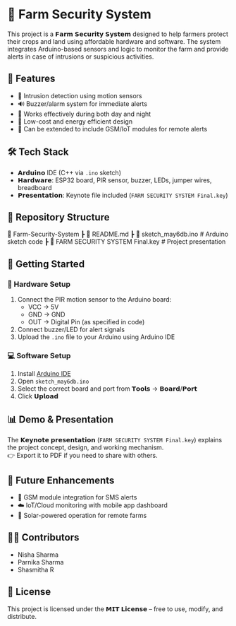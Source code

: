 # 🌾 Farm Security System
This project is a 𝗙𝗮𝗿𝗺 𝗦𝗲𝗰𝘂𝗿𝗶𝘁𝘆 𝗦𝘆𝘀𝘁𝗲𝗺 designed to help farmers protect their crops and land using affordable hardware and software. The system integrates Arduino-based sensors and logic to monitor the farm and provide alerts in case of intrusions or suspicious activities.

## 📌 Features
- 🚨 Intrusion detection using motion sensors  
- 🔊 Buzzer/alarm system for immediate alerts  
- 🌙 Works effectively during both day and night  
- 🔋 Low-cost and energy efficient design  
- 📡 Can be extended to include GSM/IoT modules for remote alerts  

## 🛠️ Tech Stack
- 𝗔𝗿𝗱𝘂𝗶𝗻𝗼 IDE (C++ via `.ino` sketch)  
- 𝗛𝗮𝗿𝗱𝘄𝗮𝗿𝗲: ESP32 board, PIR sensor, buzzer, LEDs, jumper wires, breadboard  
- 𝗣𝗿𝗲𝘀𝗲𝗻𝘁𝗮𝘁𝗶𝗼𝗻: Keynote file included (`FARM SECURITY SYSTEM Final.key`)  

## 📂 Repository Structure
📁 Farm-Security-System
┣ 📄 README.md
┣ 📄 sketch_may6db.ino # Arduino sketch code
┣ 📄 FARM SECURITY SYSTEM Final.key # Project presentation


## 🚀 Getting Started
### 🔧 Hardware Setup
1. Connect the PIR motion sensor to the Arduino board:  
   - VCC → 5V  
   - GND → GND  
   - OUT → Digital Pin (as specified in code)  
2. Connect buzzer/LED for alert signals  
3. Upload the `.ino` file to your Arduino using Arduino IDE  

### 💻 Software Setup
1. Install [Arduino IDE](https://www.arduino.cc/en/software)  
2. Open `sketch_may6db.ino`  
3. Select the correct board and port from 𝗧𝗼𝗼𝗹𝘀 → 𝗕𝗼𝗮𝗿𝗱/𝗣𝗼𝗿𝘁  
4. Click 𝗨𝗽𝗹𝗼𝗮𝗱  

## 📊 Demo & Presentation
The 𝗞𝗲𝘆𝗻𝗼𝘁𝗲 𝗽𝗿𝗲𝘀𝗲𝗻𝘁𝗮𝘁𝗶𝗼𝗻 (`FARM SECURITY SYSTEM Final.key`) explains the project concept, design, and working mechanism.  
👉 Export it to PDF if you need to share with others.  

## 🔮 Future Enhancements
- 📱 GSM module integration for SMS alerts  
- ☁️ IoT/Cloud monitoring with mobile app dashboard  
- 🔆 Solar-powered operation for remote farms  

## 👩‍💻 Contributors
- Nisha Sharma
- Parnika Sharma
- Shasmitha R   

## 📜 License
This project is licensed under the 𝗠𝗜𝗧 𝗟𝗶𝗰𝗲𝗻𝘀𝗲 – free to use, modify, and distribute.  

